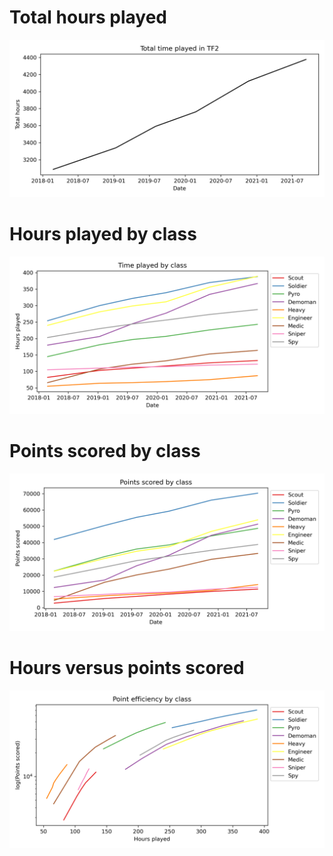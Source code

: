 # Total hours played
![Total hours](https://raw.githubusercontent.com/TimNagle-McNaughton/TF2_stats/main/Figures/Total_hours.png)

# Hours played by class
![Total by class](https://raw.githubusercontent.com/TimNagle-McNaughton/TF2_stats/main/Figures/Class_hours.png)

# Points scored by class
![Point by class](https://raw.githubusercontent.com/TimNagle-McNaughton/TF2_stats/main/Figures/Class_points.png)

# Hours versus points scored
![Hours vs points](https://raw.githubusercontent.com/TimNagle-McNaughton/TF2_stats/main/Figures/Hours_points.png)
